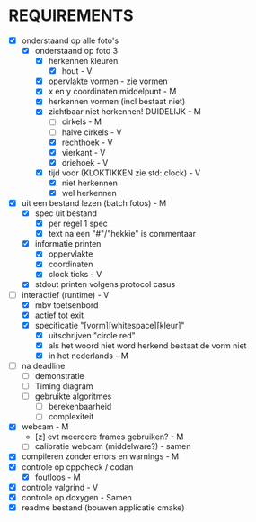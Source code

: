 # REQUIREMENTS

* [x] onderstaand op alle foto's
  * [x] onderstaand op foto 3
    * [x] herkennen kleuren
      * [x] hout - V
    * [x] opervlakte vormen - zie vormen
    * [x] x en y coordinaten middelpunt - M
    * [x] herkennen vormen (incl bestaat niet)
    * [x] zichtbaar niet herkennen! DUIDELIJK - M
      * [ ] cirkels - M
      * [ ] halve cirkels - V
      * [x] rechthoek - V
      * [x] vierkant - V
      * [x] driehoek - V
    * [x] tijd voor (KLOKTIKKEN zie std::clock) - V
      * [x] niet herkennen
      * [x] wel herkennen
* [x] uit een bestand lezen (batch fotos) - M
  * [x] spec uit bestand
    * [x] per regel 1 spec
    * [x] text na een "#"/"hekkie" is commentaar
  * [x] informatie printen
    * [x] oppervlakte
    * [x] coordinaten
    * [x] clock ticks - V
  * [x] stdout printen volgens protocol casus
* [ ] interactief (runtime) - V
  * [x] mbv toetsenbord
  * [x] actief tot exit
  * [x] specificatie "[vorm][whitespace][kleur]"
    * [x] uitschrijven "circle red"
    * [x] als het woord niet word herkend bestaat de vorm niet
    * [x] in het nederlands - M
* [ ] na deadline
  * [ ] demonstratie
  * [ ] Timing diagram
  * [ ] gebruikte algoritmes
    * [ ] berekenbaarheid
    * [ ] complexiteit
* [x] webcam - M
  * [z] evt meerdere frames gebruiken? - M
  * [ ] calibratie webcam (middelware?) - samen
* [x] compileren zonder errors en warnings - M
* [x] controle op cppcheck / codan 
  * [x] foutloos - M
* [x] controle valgrind - V
* [x] controle op doxygen - Samen
* [x] readme bestand (bouwen applicatie cmake)